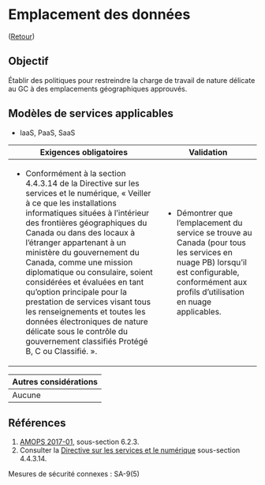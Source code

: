 # Emplacement des données

([Retour](../README.md))

## Objectif

Établir des politiques pour restreindre la charge de travail de nature délicate au GC à des emplacements géographiques approuvés.

## Modèles de services applicables

- IaaS, PaaS, SaaS

| Exigences obligatoires                                                                                                                                                                                                                                                                                                                                                                                                                                                                                                                                                                                                | Validation                                                                                                                                                                                                                                       |
| --------------------------------------------------------------------------------------------------------------------------------------------------------------------------------------------------------------------------------------------------------------------------------------------------------------------------------------------------------------------------------------------------------------------------------------------------------------------------------------------------------------------------------------------------------------------------------------------------------------------- | ------------------------------------------------------------------------------------------------------------------------------------------------------------------------------------------------------------------------------------------------ |
| <ul><li>Conformément à la section 4.4.3.14 de la Directive sur les services et le numérique, « Veiller à ce que les installations informatiques situées à l’intérieur des frontières géographiques du Canada ou dans des locaux à l’étranger appartenant à un ministère du gouvernement du Canada, comme une mission diplomatique ou consulaire, soient considérées et évaluées en tant qu’option principale pour la prestation de services visant tous les renseignements et toutes les données électroniques de nature délicate sous le contrôle du gouvernement classifiés Protégé B, C ou Classifié. ».</li></ul> | <ul><li>Démontrer que l’emplacement du service se trouve au Canada (pour tous les services en nuage PB) lorsqu’il est configurable, conformément aux profils d’utilisation en nuage applicables.</li></ul> |

| Autres considérations |
| --------------------- |
| Aucune                |

## Références

1. [AMOPS 2017-01](https://www.canada.ca/en/treasury-board-secretariat/services/access-information-privacy/security-identity-management/direction-secure-use-commercial-cloud-services-spin.html), sous-section 6.2.3.
2. Consulter la [Directive sur les services et le numérique](https://www.tbs-sct.canada.ca/pol/doc-fra.aspx?id=32601) sous-section 4.4.3.14.

Mesures de sécurité connexes : SA-9(5)
